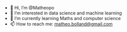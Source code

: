 - 👋 Hi, I’m @Matheopo
- 👀 I’m interested in data science and machine learning
- 🌱 I’m currently learning Maths and computer science
- 📫 How to reach me: matheo.bolland@gmail.com

<!---
Matheopo/Matheopo is a ✨ special ✨ repository because its `README.md` (this file) appears on your GitHub profile.
You can click the Preview link to take a look at your changes.
--->
